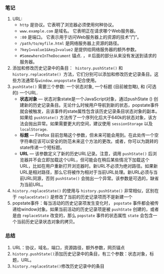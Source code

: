 ### 笔记

1. URL:
   - `http` 是协议。它表明了浏览器必须使用何种协议。
   - `www.example.com` 是域名。 它表明正在请求哪个Web服务器。
   - `:80` 是端口。 它表示用于访问Web服务器上的资源的技术“门”。
   - `/path/to/myfile.html` 是网络服务器上资源的路径。
   - `?key1=value1&key2=value2` 是提供给网络服务器的额外参数。
   - `#SomewhereInTheDocument` 锚点. ，＃后面的部分从来没有发送到请求的服务器。
2. 添加和修改历史记录中的条目：` history.pushState()` 和 `history.replaceState() `方法，它们分别可以添加和修改历史记录条目。这些方法通常与`window.onpopstate` 配合使用。
3. `pushState()` 需要三个参数: 一个状态对象, 一个标题 (目前被忽略), 和 (可选的) 一个URL.
   - **状态对象** — 状态对象state是一个JavaScript对象，通过pushState () 创建新的历史记录条目。无论什么时候用户导航到新的状态，popstate事件就会被触发，且该事件的state属性包含该历史记录条目状态对象的副本。如果给 `pushState()` 方法传了一个序列化后大于640k的状态对象，该方法会抛出异常。如果需要更大的空间，建议使用 `sessionStorage` 以及 `localStorage`.
   - **标题** — Firefox 目前忽略这个参数，但未来可能会用到。在此处传一个空字符串应该可以安全的防范未来这个方法的更改。或者，你可以为跳转的state传递一个短标题。
   - **URL** — 该参数定义了新的历史URL记录。注意，调用 `pushState()` 后浏览器并不会立即加载这个URL，但可能会在稍后某些情况下加载这个URL，比如在用户重新打开浏览器时。新URL不必须为绝对路径。如果新URL是相对路径，那么它将被作为相对于当前URL处理。新URL必须与当前URL同源，否则 `pushState()` 会抛出一个异常。该参数是可选的，缺省为当前URL。
4. `history.replaceState()` 的使用与 `history.pushState()` 非常相似，区别在于  `replaceState()`  是修改了当前的历史记录项而不是新建一个
5. popstate事件：每当活动的历史记录项发生变化时， `popstate` 事件都会被传递给window对象。如果当前活动的历史记录项是被 `pushState` 创建的，或者是由 `replaceState` 改变的，那么 `popstate` 事件的状态属性 `state` 会包含一个当前历史记录状态对象的拷贝。



### 总结

1. URL：协议，域名，端口，资源路径，额外参数，网页锚点
2. `history.pushState()`添加历史记录中的条目，有三个参数：状态对象，标题，URL。
3.  `history.replaceState()`修改历史记录中的条目
